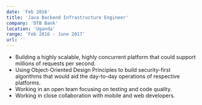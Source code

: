```yaml
---
date: 'Feb 2016'
title: 'Java Backend Infrastructure Engineer'
company: 'DTB Bank'
location: 'Uganda'
range: 'Feb 2016 - June 2017'
url: ''
---
```


- Building a highly scalable, highly concurrent platform that could support millions of requests per second.
- Using Object-Oriented Design Principles to build security-first algorithms that would aid the day-to-day operations of respective platforms.
- Working in an open team focusing on testing and code quality.
- Working in close collaboration with mobile and web developers.